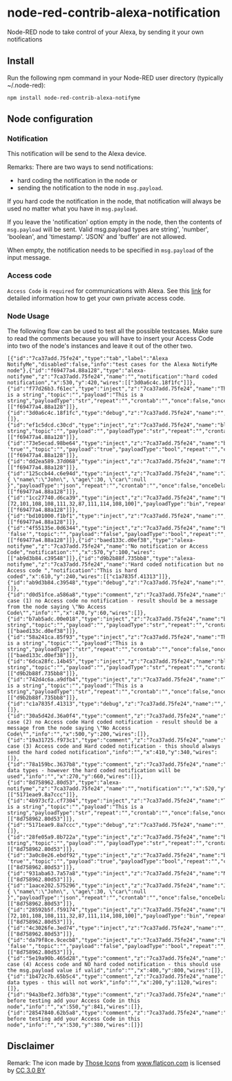 # node-red-contrib-alexa-notification
Node-RED node to take control of your Alexa, by sending it your own notifications

## Install
Run the following npm command in your Node-RED user directory (typically ~/.node-red):
```
npm install node-red-contrib-alexa-notifyme
```

## Node configuration

### Notification
This notification will be send to the Alexa device.  

Remarks:
There are two ways to send notifications: 
+ hard coding the notification in the node or 
+ sending the notification to the node in ```msg.payload```.

If you hard code the notification in the node, that notification will always be used no matter what you have in ```msg.payload```.

If you leave the 'notification' option empty in the node, then the contents of ```msg.payload``` will be sent. Valid msg.payload types are string', 'number', 'boolean', and 'timestamp'. 'JSON' and 'buffer' are not allowed.

When empty, the notification needs to be specified in ```msg.payload``` of the input message.

### Access code
```Access Code``` is ```required``` for communications with Alexa. See this <a target="_blank" href="http://www.thomptronics.com/notify-me">link</a> for detailed information how to get your own private access code.</p>

### Node Usage
The following flow can be used to test all the possible testcases. Make sure to read the comments because you will have to insert your Access Code into two of the node's instances and leave it out of the other two.
```
[{"id":"7ca37add.75fe24","type":"tab","label":"Alexa NotifyMe","disabled":false,"info":"test cases for the Alexa NotifyMe node"},{"id":"f69477a4.88a128","type":"alexa-notifyme","z":"7ca37add.75fe24","name":"","notification":"hard coded notification","x":530,"y":420,"wires":[["3d0a6c4c.18f1fc"]]},{"id":"f77d26b3.f61ec","type":"inject","z":"7ca37add.75fe24","name":"This is a string","topic":"","payload":"This is a string","payloadType":"str","repeat":"","crontab":"","once":false,"onceDelay":0.1,"x":110,"y":540,"wires":[["f69477a4.88a128"]]},{"id":"3d0a6c4c.18f1fc","type":"debug","z":"7ca37add.75fe24","name":"","active":true,"tosidebar":true,"console":false,"tostatus":false,"complete":"true","x":830,"y":420,"wires":[]},{"id":"ef1c5dcd.c30cd","type":"inject","z":"7ca37add.75fe24","name":"blank string","topic":"","payload":"","payloadType":"str","repeat":"","crontab":"","once":false,"onceDelay":0.1,"x":110,"y":420,"wires":[["f69477a4.88a128"]]},{"id":"73e5ecad.98be64","type":"inject","z":"7ca37add.75fe24","name":"boolean 'true'","topic":"","payload":"true","payloadType":"bool","repeat":"","crontab":"","once":false,"onceDelay":0.1,"x":110,"y":460,"wires":[["f69477a4.88a128"]]},{"id":"dd2ea589.37d068","type":"inject","z":"7ca37add.75fe24","name":"Number","topic":"","payload":"47.5","payloadType":"num","repeat":"","crontab":"","once":false,"onceDelay":0.1,"x":90,"y":580,"wires":[["f69477a4.88a128"]]},{"id":"125ccb44.c6e94d","type":"inject","z":"7ca37add.75fe24","name":"JSON","topic":"","payload":"{ \"name\":\"John\", \"age\":30, \"car\":null }","payloadType":"json","repeat":"","crontab":"","once":false,"onceDelay":0.1,"x":90,"y":700,"wires":[["f69477a4.88a128"]]},{"id":"1cc27740.d6ca39","type":"inject","z":"7ca37add.75fe24","name":"Buffer","topic":"","payload":"[72,101,108,108,111,32,87,111,114,108,100]","payloadType":"bin","repeat":"","crontab":"","once":false,"onceDelay":0.1,"x":90,"y":740,"wires":[["f69477a4.88a128"]]},{"id":"bd101000.f1bf1","type":"inject","z":"7ca37add.75fe24","name":"","topic":"","payload":"","payloadType":"date","repeat":"","crontab":"","once":false,"onceDelay":0.1,"x":100,"y":620,"wires":[["f69477a4.88a128"]]},{"id":"4f55135e.0d6344","type":"inject","z":"7ca37add.75fe24","name":"boolean 'false'","topic":"","payload":"false","payloadType":"bool","repeat":"","crontab":"","once":false,"onceDelay":0.1,"x":120,"y":500,"wires":[["f69477a4.88a128"]]},{"id":"baed133c.d0ef38","type":"alexa-notifyme","z":"7ca37add.75fe24","name":"No notification or Access Code","notification":"","x":570,"y":100,"wires":[["ab9d3b84.c39548"]]},{"id":"d9b2b88f.735bb8","type":"alexa-notifyme","z":"7ca37add.75fe24","name":"Hard coded notification but no Access code ","notification":"This is hard coded","x":610,"y":240,"wires":[["c1a7835f.41313"]]},{"id":"ab9d3b84.c39548","type":"debug","z":"7ca37add.75fe24","name":"","active":true,"tosidebar":true,"console":false,"tostatus":false,"complete":"true","x":850,"y":100,"wires":[]},{"id":"d0d51fce.a586a8","type":"comment","z":"7ca37add.75fe24","name":"test case (1) no Access code no notification - result should be a message from the node saying \"No Access Code\"","info":"","x":470,"y":60,"wires":[]},{"id":"b7ab5adc.00e018","type":"inject","z":"7ca37add.75fe24","name":"blank string","topic":"","payload":"","payloadType":"str","repeat":"","crontab":"","once":false,"onceDelay":0.1,"x":130,"y":100,"wires":[["baed133c.d0ef38"]]},{"id":"58a241ca.85f93","type":"inject","z":"7ca37add.75fe24","name":"This is a string","topic":"","payload":"This is a string","payloadType":"str","repeat":"","crontab":"","once":false,"onceDelay":0.1,"x":130,"y":140,"wires":[["baed133c.d0ef38"]]},{"id":"6dca28fc.14b45","type":"inject","z":"7ca37add.75fe24","name":"blank string","topic":"","payload":"","payloadType":"str","repeat":"","crontab":"","once":false,"onceDelay":0.1,"x":130,"y":240,"wires":[["d9b2b88f.735bb8"]]},{"id":"742d4c6a.a9dfb4","type":"inject","z":"7ca37add.75fe24","name":"This is a string","topic":"","payload":"This is a string","payloadType":"str","repeat":"","crontab":"","once":false,"onceDelay":0.1,"x":130,"y":280,"wires":[["d9b2b88f.735bb8"]]},{"id":"c1a7835f.41313","type":"debug","z":"7ca37add.75fe24","name":"","active":true,"tosidebar":true,"console":false,"tostatus":false,"complete":"true","x":850,"y":240,"wires":[]},{"id":"30a5d42d.36a0f4","type":"comment","z":"7ca37add.75fe24","name":"test case (2) no Access code Hard coded notification - result should be a message from the node saying \"No Access Code\"","info":"","x":500,"y":200,"wires":[]},{"id":"19a31725.f973c1","type":"comment","z":"7ca37add.75fe24","name":"test case (3) Access code and Hard coded notification - this should always send the hard coded notification","info":"","x":410,"y":340,"wires":[]},{"id":"78a159bc.3637b8","type":"comment","z":"7ca37add.75fe24","name":"bad data types - however the hard coded notification will be used","info":"","x":270,"y":660,"wires":[]},{"id":"8d758962.80d53","type":"alexa-notifyme","z":"7ca37add.75fe24","name":"","notification":"","x":520,"y":880,"wires":[["5171eae9.8a7ccc"]]},{"id":"4b973cf2.cf7304","type":"inject","z":"7ca37add.75fe24","name":"This is a string","topic":"","payload":"This is a string","payloadType":"str","repeat":"","crontab":"","once":false,"onceDelay":0.1,"x":130,"y":1000,"wires":[["8d758962.80d53"]]},{"id":"5171eae9.8a7ccc","type":"debug","z":"7ca37add.75fe24","name":"","active":true,"tosidebar":true,"console":false,"tostatus":false,"complete":"true","x":850,"y":880,"wires":[]},{"id":"28fe05a9.8b722a","type":"inject","z":"7ca37add.75fe24","name":"blank string","topic":"","payload":"","payloadType":"str","repeat":"","crontab":"","once":false,"onceDelay":0.1,"x":130,"y":880,"wires":[["8d758962.80d53"]]},{"id":"3a0c8e26.ebdf92","type":"inject","z":"7ca37add.75fe24","name":"boolean 'true'","topic":"","payload":"true","payloadType":"bool","repeat":"","crontab":"","once":false,"onceDelay":0.1,"x":130,"y":920,"wires":[["8d758962.80d53"]]},{"id":"931aba63.7a57a8","type":"inject","z":"7ca37add.75fe24","name":"Number","topic":"","payload":"47.5","payloadType":"num","repeat":"","crontab":"","once":false,"onceDelay":0.1,"x":110,"y":1040,"wires":[["8d758962.80d53"]]},{"id":"1aace202.575296","type":"inject","z":"7ca37add.75fe24","name":"JSON","topic":"","payload":"{ \"name\":\"John\", \"age\":30, \"car\":null }","payloadType":"json","repeat":"","crontab":"","once":false,"onceDelay":0.1,"x":110,"y":1160,"wires":[["8d758962.80d53"]]},{"id":"28592b5f.f59174","type":"inject","z":"7ca37add.75fe24","name":"Buffer","topic":"","payload":"[72,101,108,108,111,32,87,111,114,108,100]","payloadType":"bin","repeat":"","crontab":"","once":false,"onceDelay":0.1,"x":110,"y":1200,"wires":[["8d758962.80d53"]]},{"id":"4c3026fe.3ed74","type":"inject","z":"7ca37add.75fe24","name":"","topic":"","payload":"","payloadType":"date","repeat":"","crontab":"","once":false,"onceDelay":0.1,"x":120,"y":1080,"wires":[["8d758962.80d53"]]},{"id":"da79f8ce.9cecb8","type":"inject","z":"7ca37add.75fe24","name":"boolean 'false'","topic":"","payload":"false","payloadType":"bool","repeat":"","crontab":"","once":false,"onceDelay":0.1,"x":140,"y":960,"wires":[["8d758962.80d53"]]},{"id":"5e19a90b.465d28","type":"comment","z":"7ca37add.75fe24","name":"test case (4) Access code and NO hard coded notification - this should use the msg.payload value if valid","info":"","x":400,"y":800,"wires":[]},{"id":"1b472c7b.65b5c4","type":"comment","z":"7ca37add.75fe24","name":"bad data types - this will not work","info":"","x":200,"y":1120,"wires":[]},{"id":"94a3bef2.3dfb38","type":"comment","z":"7ca37add.75fe24","name":"NOTE: before testing add your Access Code in this node","info":"","x":550,"y":841,"wires":[]},{"id":"28547840.62b5a8","type":"comment","z":"7ca37add.75fe24","name":"NOTE: before testing add your Access Code in this node","info":"","x":530,"y":380,"wires":[]}]
```

## Disclaimer
Remark: The icon made by <a href="https://www.flaticon.com/authors/those-icons" title="Those Icons">Those Icons</a> from <a href="https://www.flaticon.com/" title="Flaticon">www.flaticon.com</a> is licensed by <a href="http://creativecommons.org/licenses/by/3.0/" title="Creative Commons BY 3.0" target="_blank">CC 3.0 BY</a>
